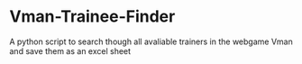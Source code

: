 # Vman-Trainee-Finder
A python script to search though all avaliable trainers in the webgame Vman and save them as an excel sheet
